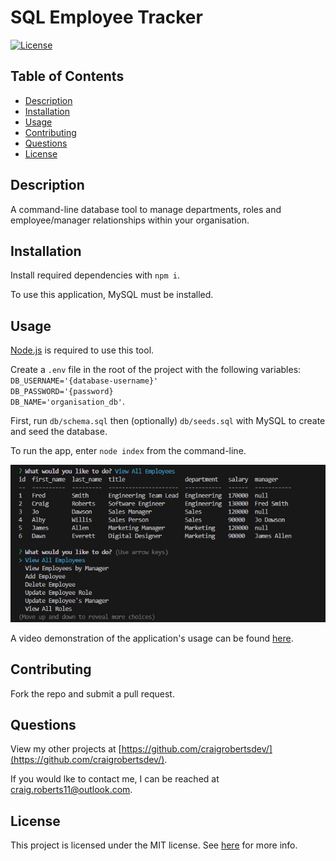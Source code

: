 # SQL Employee Tracker

[![License](https://img.shields.io/badge/License-MIT-yellow.svg)](https://opensource.org/licenses/MIT)

## Table of Contents

- [Description](#description)
- [Installation](#installation)
- [Usage](#usage)
- [Contributing](#contributing)
- [Questions](#questions)
- [License](#license)

## Description

A command-line database tool to manage departments, roles and employee/manager relationships within your organisation.

## Installation

Install required dependencies with `npm i`.

To use this application, MySQL must be installed.

## Usage

[Node.js](https://nodejs.org/en/download) is required to use this tool.

Create a `.env` file in the root of the project with the following variables:<br>`DB_USERNAME='{database-username}'`<br>`DB_PASSWORD='{password}`<br>`DB_NAME='organisation_db'`.

First, run `db/schema.sql` then (optionally) `db/seeds.sql` with MySQL to create and seed the database.

To run the app, enter `node index` from the command-line.

<p align="center">
<img src="https://github.com/craigrobertsdev/employee-tracker/blob/main/assets/images/screenshot.jpg">
</p>

A video demonstration of the application's usage can be found [here](https://watch.screencastify.com/v/W7VrkZcXW4AXTOXMYjqK).

## Contributing

Fork the repo and submit a pull request.

## Questions

View my other projects at [https://github.com/craigrobertsdev/](https://github.com/craigrobertsdev/).

If you would lke to contact me, I can be reached at [craig.roberts11@outlook.com](mailto:craig.roberts11@outlook.com).

## License

This project is licensed under the MIT license. See [here](https://opensource.org/licenses/MIT) for more info.
